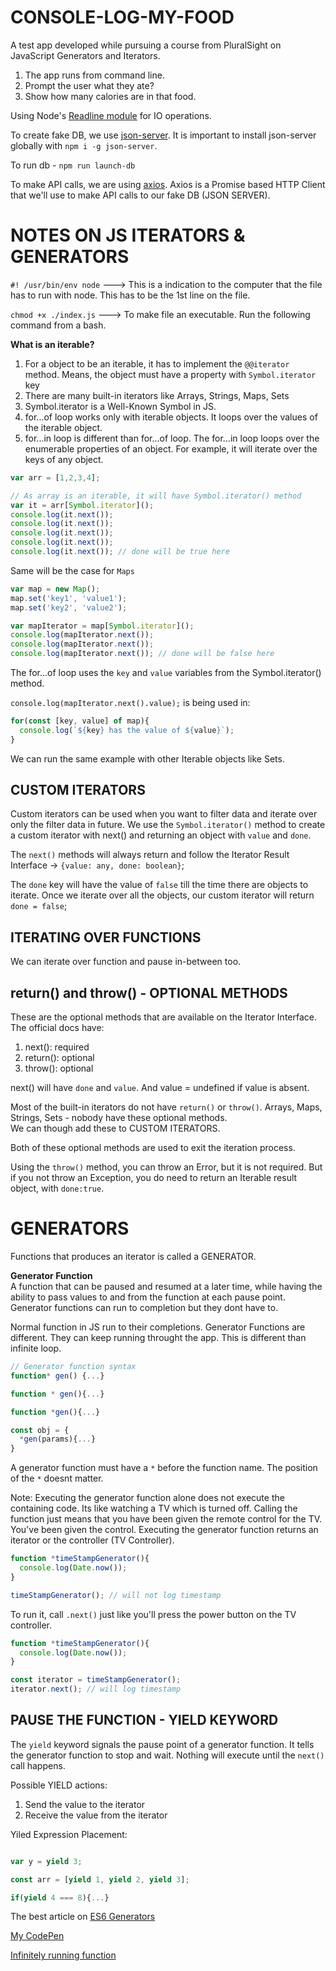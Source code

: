 # CONSOLE-LOG-MY-FOOD

A test app developed while pursuing a course from PluralSight on JavaScript Generators and Iterators.  

1. The app runs from command line.  
2. Prompt the user what they ate?  
3. Show how many calories are in that food.  

Using Node's [Readline module](https://nodejs.org/api/readline.html#readline_readline) for IO operations.  

To create fake DB, we use [json-server](https://www.npmjs.com/package/json-server). It is important to install json-server globally with `npm i -g json-server`.  

To run db - `npm run launch-db`  

To make API calls, we are using [axios](https://www.npmjs.com/package/axios). Axios is a Promise based HTTP Client that we'll use to make API calls to our fake DB (JSON SERVER).  






# NOTES ON JS ITERATORS & GENERATORS  

`#! /usr/bin/env node` ---> This is a indication to the computer that the file has to run with node. This has to be the 1st line on the file.

`chmod +x ./index.js` ---> To make file an executable. Run the following command from a bash.  

**What is an iterable?**  
1. For a object to be an iterable, it has to implement the `@@iterator` method. Means, the object must have a property with `Symbol.iterator ` key
2. There are many built-in iterators like Arrays, Strings, Maps, Sets  
3. Symbol.iterator is a Well-Known Symbol in JS.  
4. for...of loop works only with iterable objects. It loops over the values of the iterable object.  
5. for...in loop is different than for...of loop. The for...in loop loops over the enumerable properties of an object. For example, it will iterate over the keys of any object.  

```javascript
var arr = [1,2,3,4];

// As array is an iterable, it will have Symbol.iterator() method
var it = arr[Symbol.iterator]();
console.log(it.next());
console.log(it.next());
console.log(it.next());
console.log(it.next());
console.log(it.next()); // done will be true here
```

Same will be the case for `Maps`  

```javascript
var map = new Map();
map.set('key1', 'value1');
map.set('key2', 'value2');

var mapIterator = map[Symbol.iterator]();
console.log(mapIterator.next());
console.log(mapIterator.next());
console.log(mapIterator.next()); // done will be false here
```

The for...of loop uses the `key` and `value` variables from the Symbol.iterator() method.  

`console.log(mapIterator.next().value);` is being used in:

```javascript
for(const [key, value] of map){
  console.log(`${key} has the value of ${value}`);
}
```  

We can run the same example with other Iterable objects like Sets.  

## CUSTOM ITERATORS

Custom iterators can be used when you want to filter data and iterate over only the filter data in future. We use the `Symbol.iterator()` method to create a custom iterator with next() and returning an object with `value` and `done`.  

The `next()` methods will always return and follow the Iterator Result Interface -> `{value: any, done: boolean}`;

The `done` key will have the value of `false` till the time there are objects to iterate. Once we iterate over all the objects, our custom iterator will return `done = false`;

## ITERATING OVER FUNCTIONS

We can iterate over function and pause in-between too.

## return() and throw() - OPTIONAL METHODS
These are the optional methods that are available on the Iterator Interface.  
The official docs have:  
1. next(): required  
2. return(): optional  
3. throw(): optional  

next() will have `done` and `value`. And value = undefined if value is absent.  

Most of the built-in iterators do not have `return()` or `throw()`. Arrays, Maps, Strings, Sets - nobody have these optional methods.  
We can though add these to CUSTOM ITERATORS. 

Both of these optional methods are used to exit the iteration process.  

Using the `throw()` method, you can throw an Error, but it is not required. But if you not throw an Exception, you do need to return an Iterable result object, with `done:true`.  

# GENERATORS

Functions that produces an iterator is called a GENERATOR.  

**Generator Function**  
A function that can be paused and resumed at a later time, while having the ability to pass values to and from the function at each pause point. Generator functions can run to completion but they dont have to.  

Normal function in JS run to their completions. Generator Functions are different. They can keep running throught the app. This is different than infinite loop.  

```javascript
// Generator function syntax
function* gen() {...}

function * gen(){...}

function *gen(){...}

const obj = {
  *gen(params){...}
}
```

A generator function must have a `*` before the function name. The position of the `*` doesnt matter.  

Note: Executing the generator function alone does not execute the containing code. Its like watching a TV which is turned off. Calling the function just means that you have been given the remote control for the TV. You've been given the control. Executing the generator function returns an iterator or the controller (TV Controller).  

```javascript
function *timeStampGenerator(){
  console.log(Date.now());
}

timeStampGenerator(); // will not log timestamp
```

To run it, call `.next()` just like you'll press the power button on the TV controller.  

```javascript
function *timeStampGenerator(){
  console.log(Date.now());
}

const iterator = timeStampGenerator();
iterator.next(); // will log timestamp
```
## PAUSE THE FUNCTION - YIELD KEYWORD
The `yield` keyword signals the pause point of a generator function. It tells the generator function to stop and wait. Nothing will execute until the `next()` call happens.  

Possible YIELD actions:  
1. Send the value to the iterator  
2. Receive the value from the iterator  

Yiled Expression Placement:  
```javascript

var y = yield 3;

const arr = [yield 1, yield 2, yield 3];

if(yield 4 === 8){...}
```

The best article on [ES6 Generators](https://davidwalsh.name/es6-generators)  

[My CodePen](https://codepen.io/adityatyagi/pen/zYvxmee?editors=0012)  

[Infinitely running function](https://codepen.io/adityatyagi/pen/NWGPeNm?editors=0012)

